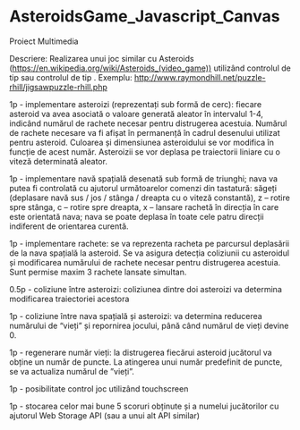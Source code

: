 # AsteroidsGame_Javascript_Canvas
Proiect Multimedia

Descriere: Realizarea unui joc similar cu Asteroids (https://en.wikipedia.org/wiki/Asteroids_(video_game)) utilizând controlul de tip sau controlul de tip . Exemplu: http://www.raymondhill.net/puzzle-rhill/jigsawpuzzle-rhill.php

1p - implementare asteroizi (reprezentați sub formă de cerc): fiecare asteroid va avea asociată o valoare generată aleator în intervalul 1-4, indicând numărul de rachete necesar pentru distrugerea acestuia. Numărul de rachete necesare va fi afișat în permanență în cadrul desenului utilizat pentru asteroid. Culoarea și dimensiunea asteroidului se vor modifica în funcție de acest număr. Asteroizii se vor deplasa pe traiectorii liniare cu o viteză determinată aleator.

1p - implementare navă spațială desenată sub formă de triunghi; nava va putea fi controlată cu ajutorul următoarelor comenzi din tastatură: săgeți (deplasare navă sus / jos / stânga / dreapta cu o viteză constantă), z – rotire spre stânga, c – rotire spre dreapta, x – lansare rachetă în direcția în care este orientată nava; nava se poate deplasa în toate cele patru direcții indiferent de orientarea curentă.

1p - implementare rachete: se va reprezenta racheta pe parcursul deplasării de la nava spațială la asteroid. Se va asigura detecția coliziunii cu asteroidul și modificarea numărului de rachete necesar pentru distrugerea acestuia. Sunt permise maxim 3 rachete lansate simultan.

0.5p - coliziune între asteroizi: coliziunea dintre doi asteroizi va determina modificarea traiectoriei acestora

1p - coliziune între nava spațială și asteroizi: va determina reducerea numărului de “vieți” și repornirea jocului, până când numărul de vieți devine 0.

1p - regenerare număr vieți: la distrugerea fiecărui asteroid jucătorul va obține un număr de puncte. La atingerea unui număr predefinit de puncte, se va actualiza numărul de ”vieți”.

1p - posibilitate control joc utilizând touchscreen

1p - stocarea celor mai bune 5 scoruri obținute și a numelui jucătorilor cu ajutorul Web Storage API (sau a unui alt API similar)
